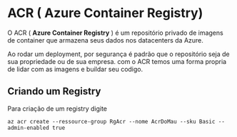 # ACR ( Azure Container Registry)

O ACR ( **Azure Container Registry** ) é um repositório privado de imagens de container que armazena seus dados nos datacenters da Azure.

Ao rodar um deployment, por segurança é padrão que o repositório seja de sua propriedade ou de sua empresa.
com o ACR temos uma forma propria de lidar com as imagens e buildar seu codigo.

## Criando um Registry

Para criação de um registry digite

```
az acr create --ressource-group RgAcr --nome AcrDoMau --sku Basic --admin-enabled true
```
